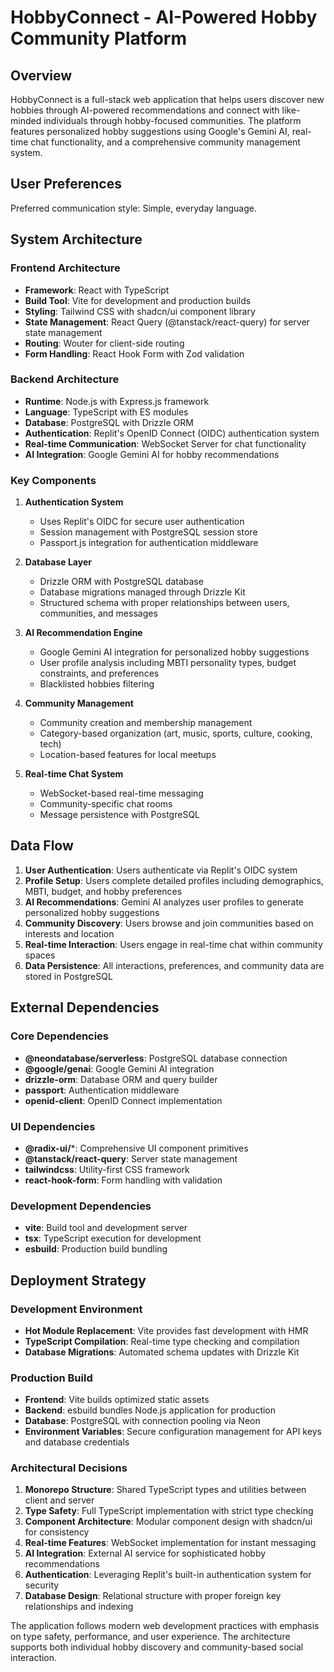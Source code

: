 # HobbyConnect - AI-Powered Hobby Community Platform

## Overview

HobbyConnect is a full-stack web application that helps users discover new hobbies through AI-powered recommendations and connect with like-minded individuals through hobby-focused communities. The platform features personalized hobby suggestions using Google's Gemini AI, real-time chat functionality, and a comprehensive community management system.

## User Preferences

Preferred communication style: Simple, everyday language.

## System Architecture

### Frontend Architecture
- **Framework**: React with TypeScript
- **Build Tool**: Vite for development and production builds
- **Styling**: Tailwind CSS with shadcn/ui component library
- **State Management**: React Query (@tanstack/react-query) for server state management
- **Routing**: Wouter for client-side routing
- **Form Handling**: React Hook Form with Zod validation

### Backend Architecture
- **Runtime**: Node.js with Express.js framework
- **Language**: TypeScript with ES modules
- **Database**: PostgreSQL with Drizzle ORM
- **Authentication**: Replit's OpenID Connect (OIDC) authentication system
- **Real-time Communication**: WebSocket Server for chat functionality
- **AI Integration**: Google Gemini AI for hobby recommendations

### Key Components

1. **Authentication System**
   - Uses Replit's OIDC for secure user authentication
   - Session management with PostgreSQL session store
   - Passport.js integration for authentication middleware

2. **Database Layer**
   - Drizzle ORM with PostgreSQL database
   - Database migrations managed through Drizzle Kit
   - Structured schema with proper relationships between users, communities, and messages

3. **AI Recommendation Engine**
   - Google Gemini AI integration for personalized hobby suggestions
   - User profile analysis including MBTI personality types, budget constraints, and preferences
   - Blacklisted hobbies filtering

4. **Community Management**
   - Community creation and membership management
   - Category-based organization (art, music, sports, culture, cooking, tech)
   - Location-based features for local meetups

5. **Real-time Chat System**
   - WebSocket-based real-time messaging
   - Community-specific chat rooms
   - Message persistence with PostgreSQL

## Data Flow

1. **User Authentication**: Users authenticate via Replit's OIDC system
2. **Profile Setup**: Users complete detailed profiles including demographics, MBTI, budget, and hobby preferences
3. **AI Recommendations**: Gemini AI analyzes user profiles to generate personalized hobby suggestions
4. **Community Discovery**: Users browse and join communities based on interests and location
5. **Real-time Interaction**: Users engage in real-time chat within community spaces
6. **Data Persistence**: All interactions, preferences, and community data are stored in PostgreSQL

## External Dependencies

### Core Dependencies
- **@neondatabase/serverless**: PostgreSQL database connection
- **@google/genai**: Google Gemini AI integration
- **drizzle-orm**: Database ORM and query builder
- **passport**: Authentication middleware
- **openid-client**: OpenID Connect implementation

### UI Dependencies
- **@radix-ui/***: Comprehensive UI component primitives
- **@tanstack/react-query**: Server state management
- **tailwindcss**: Utility-first CSS framework
- **react-hook-form**: Form handling with validation

### Development Dependencies
- **vite**: Build tool and development server
- **tsx**: TypeScript execution for development
- **esbuild**: Production build bundling

## Deployment Strategy

### Development Environment
- **Hot Module Replacement**: Vite provides fast development with HMR
- **TypeScript Compilation**: Real-time type checking and compilation
- **Database Migrations**: Automated schema updates with Drizzle Kit

### Production Build
- **Frontend**: Vite builds optimized static assets
- **Backend**: esbuild bundles Node.js application for production
- **Database**: PostgreSQL with connection pooling via Neon
- **Environment Variables**: Secure configuration management for API keys and database credentials

### Architectural Decisions

1. **Monorepo Structure**: Shared TypeScript types and utilities between client and server
2. **Type Safety**: Full TypeScript implementation with strict type checking
3. **Component Architecture**: Modular component design with shadcn/ui for consistency
4. **Real-time Features**: WebSocket implementation for instant messaging
5. **AI Integration**: External AI service for sophisticated hobby recommendations
6. **Authentication**: Leveraging Replit's built-in authentication system for security
7. **Database Design**: Relational structure with proper foreign key relationships and indexing

The application follows modern web development practices with emphasis on type safety, performance, and user experience. The architecture supports both individual hobby discovery and community-based social interaction.